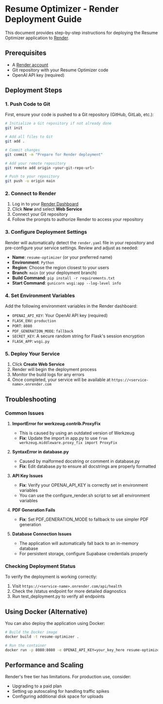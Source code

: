# Resume Optimizer - Render Deployment Guide

This document provides step-by-step instructions for deploying the Resume Optimizer application to [Render](https://render.com/).

## Prerequisites

- A [Render account](https://render.com/signup)
- Git repository with your Resume Optimizer code
- OpenAI API key (required)

## Deployment Steps

### 1. Push Code to Git

First, ensure your code is pushed to a Git repository (GitHub, GitLab, etc.):

```bash
# Initialize a Git repository if not already done
git init

# Add all files to Git
git add .

# Commit changes
git commit -m "Prepare for Render deployment"

# Add your remote repository
git remote add origin <your-git-repo-url>

# Push to your repository
git push -u origin main
```

### 2. Connect to Render

1. Log in to your [Render Dashboard](https://dashboard.render.com/)
2. Click **New** and select **Web Service**
3. Connect your Git repository
4. Follow the prompts to authorize Render to access your repository

### 3. Configure Deployment Settings

Render will automatically detect the `render.yaml` file in your repository and pre-configure your service settings. Review and adjust as needed:

- **Name**: `resume-optimizer` (or your preferred name)
- **Environment**: `Python`
- **Region**: Choose the region closest to your users
- **Branch**: `main` (or your deployment branch)
- **Build Command**: `pip install -r requirements.txt`
- **Start Command**: `gunicorn wsgi:app --log-level info`

### 4. Set Environment Variables

Add the following environment variables in the Render dashboard:

- `OPENAI_API_KEY`: Your OpenAI API key (required)
- `FLASK_ENV`: `production`
- `PORT`: `8080`
- `PDF_GENERATION_MODE`: `fallback`
- `SECRET_KEY`: A secure random string for Flask's session encryption
- `FLASK_APP`: `wsgi.py`

### 5. Deploy Your Service

1. Click **Create Web Service**
2. Render will begin the deployment process
3. Monitor the build logs for any errors
4. Once completed, your service will be available at `https://<service-name>.onrender.com`

## Troubleshooting

### Common Issues

1. **ImportError for werkzeug.contrib.ProxyFix**
   - This is caused by using an outdated version of Werkzeug
   - **Fix**: Update the import in app.py to use `from werkzeug.middleware.proxy_fix import ProxyFix` 

2. **SyntaxError in database.py**
   - Caused by malformed docstring or comment in database.py
   - **Fix**: Edit database.py to ensure all docstrings are properly formatted

3. **API Key Issues**
   - **Fix**: Verify your OPENAI_API_KEY is correctly set in environment variables
   - You can use the configure_render.sh script to set all environment variables

4. **PDF Generation Fails**
   - **Fix**: Set PDF_GENERATION_MODE to fallback to use simpler PDF generation

5. **Database Connection Issues**
   - The application will automatically fall back to an in-memory database
   - For persistent storage, configure Supabase credentials properly

### Checking Deployment Status

To verify the deployment is working correctly:

1. Visit `https://<service-name>.onrender.com/api/health`
2. Check the /status endpoint for more detailed diagnostics
3. Run test_deployment.py to verify all endpoints

## Using Docker (Alternative)

You can also deploy the application using Docker:

```bash
# Build the Docker image
docker build -t resume-optimizer .

# Run the container
docker run -p 8080:8080 -e OPENAI_API_KEY=your_key_here resume-optimizer
```

## Performance and Scaling

Render's free tier has limitations. For production use, consider:
- Upgrading to a paid plan
- Setting up autoscaling for handling traffic spikes
- Configuring additional disk space for uploads 